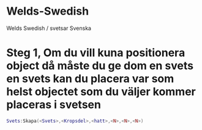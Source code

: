 # Welds-Swedish
Welds Swedish / svetsar Svenska

# Steg 1, Om du vill kuna positionera object då måste du ge dom en svets en svets kan du placera var som helst objectet som du väljer kommer placeras i svetsen
```lua
Svets:Skapa(<Svets>,<Kropsdel>,<hatt>,<N>,<N>,<N>)
```

